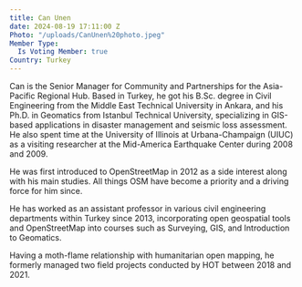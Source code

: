 ```yaml
---
title: Can Unen
date: 2024-08-19 17:11:00 Z
Photo: "/uploads/CanUnen%20photo.jpeg"
Member Type:
  Is Voting Member: true
Country: Turkey
---
```


Can is the Senior Manager for Community and Partnerships for the Asia-Pacific Regional Hub. Based in Turkey, he got his B.Sc. degree in Civil Engineering from the Middle East Technical University in Ankara, and his Ph.D. in Geomatics from Istanbul Technical University, specializing in GIS-based applications in disaster management and seismic loss assessment. He also spent time at the University of Illinois at Urbana-Champaign (UIUC) as a visiting researcher at the Mid-America Earthquake Center during 2008 and 2009.

He was first introduced to OpenStreetMap in 2012 as a side interest along with his main studies. All things OSM have become a priority and a driving force for him since.

He has worked as an assistant professor in various civil engineering departments within Turkey since 2013, incorporating open geospatial tools and OpenStreetMap into courses such as Surveying, GIS, and Introduction to Geomatics.

Having a moth-flame relationship with humanitarian open mapping, he formerly managed two field projects conducted by HOT between 2018 and 2021.